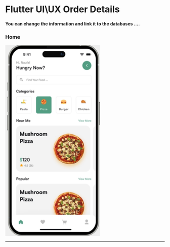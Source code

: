  <h1> Flutter UI\UX Order Details</h1>  
 
 
 
 
<h4> You can change the information and link it to the databases ....</h4>





<h3>Home</h3> 





<img src="https://github.com/abenkoula71/Day2_Home_Food_Flutter/blob/main/Screenshot%202023-03-23%20232015.png" width="300" /> 





<hr>





